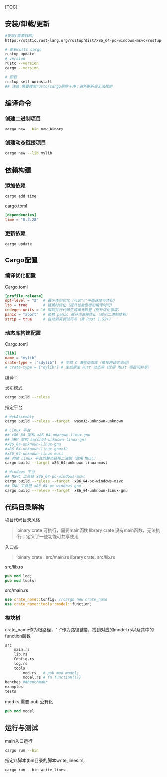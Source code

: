 [TOC]

## 安装/卸载/更新

```bash
#安装(需要联网)
https://static.rust-lang.org/rustup/dist/x86_64-pc-windows-msvc/rustup-init.exe

# 更新rustc cargo
rustup update
# version
rustc --version
cargo --version

# 卸载
rustup self uninstall
## 注意,需要搜索rustc/cargo删除干净；避免更新后无法找到
```



## 编译命令

### 创建二进制项目

```bash
cargo new --bin new_binary
```
### 创建动态链接项目

```bash
cargo new --lib mylib
```

## 依赖构建

### 添加依赖

```rust
cargo add time
```

cargo.toml

```toml
[dependencies]
time = "0.3.28"
```

### 更新依赖

```
cargo update
```



## Cargo配置

### 编译优化配置

Cargo.toml

```toml
[profile.release]
opt-level = "z"  # 最小体积优化（可选"s"平衡速度与体积）
lto = true       # 链接时优化（提升性能但增加编译时间）
codegen-units = 1# 限制并行代码生成单元数量（提升优化强度）
panic = "abort"  # 替换 panic 展开为直接终止（减少二进制体积）
strip = true     # 自动剥离调试符号（需 Rust 1.59+）
```

### 动态库构建配置

Cargo.toml

```toml
[lib]
name = "mylib"
crate-type = ["cdylib"]  # 生成 C 兼容动态库（推荐跨语言调用）
# crate-type = ["dylib"] # 生成原生 Rust 动态库（仅限 Rust 项目间共享）
```

编译：

发布模式

```bash
cargo build --relese
```

指定平台

```bash
# WebAssembly
cargo build --relese --target  wasm32-unknown-unknown

# Linux 平台
## x86_64 架构 x86_64-unknown-linux-gnu
## ARM 架构 aarch64-unknown-linux-gnu
#x86_64-unknown-linux-gnu
#x86_64-unknown-linux-gnux32
#x86_64-unknown-linux-musl
## 构建 Linux 平台的静态链接二进制（使用 MUSL）
cargo build --target x86_64-unknown-linux-musl

# Windows 平台
## MSVC 工具链 x86_64-pc-windows-msvc
cargo build --relese --target  x86_64-pc-windows-msvc
## GNU 工具链 x86_64-pc-windows-gnu
cargo build --relese --target  x86_64-unknown-linux-gnu
```



## 代码目录解构

项目代码目录风格

>binary crate 可执行，需要main函数
>library crate 没有main函数，无法执行；定义了一些功能可共享使用

入口点

>binary crate : src/main.rs
>library crate: src/lib.rs

src/lib.rs
```rust
pub mod log;
pub mod tools;
```

src/main.rs

```rust
use crate_name::Config; //cargo new crate_name
use crate_name::tools::model::function;
```

### 模块树

crate_name作为根路径，"::"作为路径链接，找到对应的model.rs以及其中的function函数

```python
src
	main.rs
	lib.rs
	Config.rs
    log.rs
	tools
    	mod.rs   # pub mod model;
		model.rs # fn function{()}
benches	##benchmakr
examples
tests
```

mod.rs 需要 pub 公有化

```rust
pub mod model
```



## 运行与测试

main入口运行

```bash
cargo run --bin
```

指定rs脚本(bin目录的脚本write_lines.rs)

```
cargo run --bin write_lines
```

